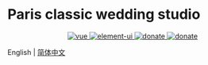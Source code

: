 # Paris classic wedding studio

<p align="center">
  <a href="https://github.com/vuejs/vue">
    <img src="https://img.shields.io/badge/vue-2.6.10-brightgreen.svg" alt="vue">
  </a>
  <a href="https://github.com/ElemeFE/element">
    <img src="https://img.shields.io/badge/element--ui-2.7.0-brightgreen.svg" alt="element-ui">
  </a>

  <a href="https://panjiachen.github.io/vue-element-admin-site/donate">
    <img src="https://img.shields.io/badge/%24-donate-ff69b4.svg" alt="donate">
  </a>
  <a href="https://panjiachen.github.io/vue-element-admin-site/donate">
    <img src="https://img.shields.io/badge/NPM-npm-red" alt="donate">
  </a>
  
</p>

English | [简体中文](./README.zh-CN.md)

